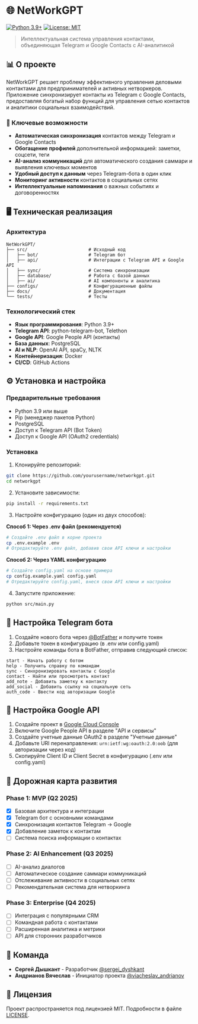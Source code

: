# 🌐 NetWorkGPT

[![Python 3.9+](https://img.shields.io/badge/python-3.9+-blue.svg)](https://www.python.org/downloads/)
[![License: MIT](https://img.shields.io/badge/License-MIT-yellow.svg)](https://opensource.org/licenses/MIT)

> Интеллектуальная система управления контактами, объединяющая Telegram и Google Contacts с AI-аналитикой

## 📊 О проекте

NetWorkGPT решает проблему эффективного управления деловыми контактами для предпринимателей и активных нетворкеров. Приложение синхронизирует контакты из Telegram с Google Contacts, предоставляя богатый набор функций для управления сетью контактов и аналитики социальных взаимодействий.

### 🎯 Ключевые возможности

- **Автоматическая синхронизация** контактов между Telegram и Google Contacts
- **Обогащение профилей** дополнительной информацией: заметки, соцсети, теги
- **AI-анализ коммуникаций** для автоматического создания саммари и выявления ключевых моментов
- **Удобный доступ к данным** через Telegram-бота в один клик
- **Мониторинг активности** контактов в социальных сетях
- **Интеллектуальные напоминания** о важных событиях и договоренностях

## 🖥️ Техническая реализация

### Архитектура

```
NetWorkGPT/
├── src/                       # Исходный код
│   ├── bot/                   # Telegram бот
│   ├── api/                   # Интеграции с Telegram API и Google API
│   ├── sync/                  # Система синхронизации
│   ├── database/              # Работа с базой данных
│   ├── ai/                    # AI компоненты и аналитика
├── configs/                   # Конфигурационные файлы
├── docs/                      # Документация
└── tests/                     # Тесты
```

### Технологический стек

- **Язык программирования**: Python 3.9+
- **Telegram API**: python-telegram-bot, Telethon
- **Google API**: Google People API (контакты)
- **База данных**: PostgreSQL
- **AI и NLP**: OpenAI API, spaCy, NLTK
- **Контейнеризация**: Docker
- **CI/CD**: GitHub Actions

## ⚙️ Установка и настройка

### Предварительные требования

- Python 3.9 или выше
- Pip (менеджер пакетов Python)
- PostgreSQL
- Доступ к Telegram API (Bot Token)
- Доступ к Google API (OAuth2 credentials)

### Установка

1. Клонируйте репозиторий:

```bash
git clone https://github.com/yourusername/networkgpt.git
cd networkgpt
```

2. Установите зависимости:

```bash
pip install -r requirements.txt
```

3. Настройте конфигурацию (один из двух способов):

**Способ 1: Через .env файл (рекомендуется)**

```bash
# Создайте .env файл в корне проекта
cp .env.example .env
# Отредактируйте .env файл, добавив свои API ключи и настройки
```

**Способ 2: Через YAML конфигурацию**

```bash
# Создайте config.yaml на основе примера
cp config.example.yaml config.yaml
# Отредактируйте config.yaml, внеся свои API ключи и настройки
```

4. Запустите приложение:

```bash
python src/main.py
```

## 📱 Настройка Telegram бота

1. Создайте нового бота через [@BotFather](https://t.me/BotFather) и получите токен
2. Добавьте токен в конфигурацию (в .env или config.yaml)
3. Настройте команды бота в BotFather, отправив следующий список:

```
start - Начать работу с ботом
help - Получить справку по командам
sync - Синхронизировать контакты с Google
contact - Найти или просмотреть контакт
add_note - Добавить заметку к контакту
add_social - Добавить ссылку на социальную сеть
auth_code - Ввести код авторизации Google
```

## 🔐 Настройка Google API

1. Создайте проект в [Google Cloud Console](https://console.cloud.google.com/)
2. Включите Google People API в разделе "API и сервисы"
3. Создайте учетные данные OAuth2 в разделе "Учетные данные"
4. Добавьте URI перенаправления: `urn:ietf:wg:oauth:2.0:oob` (для авторизации через код)
5. Скопируйте Client ID и Client Secret в конфигурацию (.env или config.yaml)

## 🚀 Дорожная карта развития

### Phase 1: MVP (Q2 2025)
- [x] Базовая архитектура и интеграции
- [x] Telegram бот с основными командами
- [x] Синхронизация контактов Telegram → Google
- [x] Добавление заметок к контактам
- [ ] Система поиска информации о контактах

### Phase 2: AI Enhancement (Q3 2025)
- [ ] AI-анализ диалогов
- [ ] Автоматическое создание саммари коммуникаций
- [ ] Отслеживание активности в социальных сетях
- [ ] Рекомендательная система для нетворкинга

### Phase 3: Enterprise (Q4 2025)
- [ ] Интеграция с популярными CRM
- [ ] Командная работа с контактами
- [ ] Расширенная аналитика и метрики
- [ ] API для сторонних разработчиков

## 👥 Команда

- **Сергей Дышкант** - Разработчик [@sergei_dyshkant](https://t.me/sergei_dyshkant)
- **Андрианов Вячеслав** - Инициатор проекта [@viacheslav_andrianov](https://t.me/viacheslav_andrianov)

## 📝 Лицензия

Проект распространяется под лицензией MIT. Подробности в файле [LICENSE](LICENSE).
